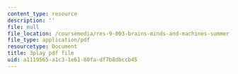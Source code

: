 ```yaml
---
content_type: resource
description: ''
file: null
file_location: /coursemedia/res-9-003-brains-minds-and-machines-summer-course-summer-2015/a1119565a1c31e6180fadf7b8dbccb45_S7M9hXsCRFI.pdf
file_type: application/pdf
resourcetype: Document
title: 3play pdf file
uid: a1119565-a1c3-1e61-80fa-df7b8dbccb45
---
```

